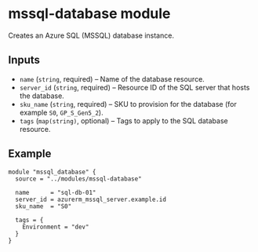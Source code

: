 # mssql-database module

Creates an Azure SQL (MSSQL) database instance.

## Inputs

- `name` (`string`, required) – Name of the database resource.
- `server_id` (`string`, required) – Resource ID of the SQL server that hosts the database.
- `sku_name` (`string`, required) – SKU to provision for the database (for example `S0`, `GP_S_Gen5_2`).
- `tags` (`map(string)`, optional) – Tags to apply to the SQL database resource.

## Example

```hcl
module "mssql_database" {
  source = "../modules/mssql-database"

  name      = "sql-db-01"
  server_id = azurerm_mssql_server.example.id
  sku_name  = "S0"

  tags = {
    Environment = "dev"
  }
}
```

